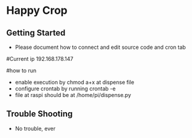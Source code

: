 # Happy Crop

## Getting Started

- Please document how to connect and edit source code and cron tab

#Current ip
192.168.178.147

#how to run
- enable execution by chmod a+x at dispense file
- configure crontab by running crontab -e
- file at raspi should be at /home/pi/dispense.py


## Trouble Shooting

- No trouble, ever

